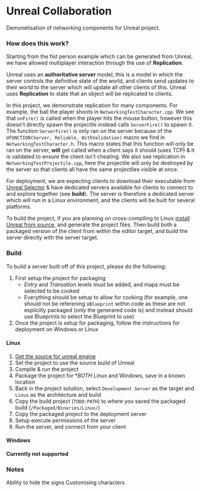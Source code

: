# Unreal Collaboration
Demonetisation of networking components for Unreal project.

### How does this work?
Starting from the fist person example which can be generated from Unreal, we have allowed multiplayer interaction through the use of **Replication**. 

Unreal uses an **authoritative server** model, this is a model in which the server controls the definitive state of the world, and clients send updates to their world to the server which will update all other clients of this. Unreal uses **Replication** to state that an object will be replicated to clients.

In this project, we demonstrate replication for many components. For example, the ball the player shoots in `NetworkingTestCharacter.cpp`. We see that `onFire()` is called when the player hits the mouse button, however this doesn't directly spawn the projectile instead calls `ServerFire()` to spawn it. The function `ServerFire()` is only ran on the server because of the `UFUNCTION(Server, Reliable, WithValidation)` macro we find in `NetworkingTestCharacter.h`. This macro states that this function will only be ran on the server, **will** get called when a client says it should (uses TCP) & it is validated to ensure the client isn't cheating. We also see replication in `NetworkingTestProjectile.cpp`, here the projectile will only be destroyed by the server so that clients all have the same projectiles visible at once.

For deployment, we are expecting clients to download their executable from [Unreal Selector](https://gitlab.donald108.com/university/unreal-selector) & have dedicated servers available for clients to connect to and explore together (see **build**).
The server is therefore a dedicated server which will run in a Linux environment, and the clients will be built for several platforms. 

To build the project, if you are planning on cross-compiling to Linux [install Unreal from source](https://docs.unrealengine.com/en-US/GettingStarted/DownloadingUnrealEngine/index.html), and generate the project files. Then build both a packaged version of the client from within the editor target, and build the server directly with the server target.

### Build
To build a server built off of this project, please do the following:
1. First setup the project for packaging
    * *Entry* and *Transation* levels must be added, and maps must be selected to be cooked
    * Everything should be setup to allow for cooking (for example, one should not be referening `UBlueprint` within code as these are not explicitly packaged (only the generared code is) and instead should use Blueprints to select the Blueprint to use)
2. Once the project is setup for packaging, follow the instructions for deployment on Windows or Linux

#### Linux
1. [Get the source for unreal engine](https://www.unrealengine.com/en-US/ue4-on-github)
2. Set the project to use the source build of Unreal
3. Compile & run the project
4. Package the project for **BOTH* Linux and Windows, save in a known location
5. Back in the project solution, select `Development Server` as the target and `Linux` as the architecture and build
6. Copy the build project (`TODO:PATH`) to where you saved the packaged build (`/Packaged/Binaries/Linux/`)
7. Copy the packaged project to the deployment server
8. Setup execute permissions of the server
9. Run the server, and connect from your client

#### Windows
**Currently not supported**

### Notes
Ability to hide the signs
Customising characters